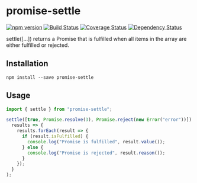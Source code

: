 # promise-settle

[![npm version](https://badge.fury.io/js/promise-settle.svg)](http://badge.fury.io/js/promise-settle)
[![Build Status](https://travis-ci.org/pgaubatz/node-promise-settle.svg?branch=master)](https://travis-ci.org/pgaubatz/node-promise-settle)
[![Coverage Status](https://coveralls.io/repos/pgaubatz/node-promise-settle/badge.svg)](https://coveralls.io/r/pgaubatz/node-promise-settle)
[![Dependency Status](https://david-dm.org/pgaubatz/node-promise-settle.svg)](https://david-dm.org/pgaubatz/node-promise-settle)

settle([...]) returns a Promise that is fulfilled when all items in the array are either fulfilled or rejected.

## Installation

    npm install --save promise-settle

## Usage

```javascript
import { settle } from "promise-settle";

settle([true, Promise.resolve(3), Promise.reject(new Error("error"))]).then(
  results => {
    results.forEach(result => {
      if (result.isFulfilled) {
        console.log("Promise is fulfilled", result.value());
      } else {
        console.log("Promise is rejected", result.reason());
      }
    });
  }
);
```
